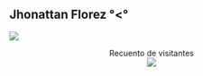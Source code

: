 ## Jhonattan Florez °<°

[![](https://img.shields.io/badge/Gmail-jdflorez038@misena.edu.co-red)](https://mail.google.com/mail/u/0/?tab=km#inbox)

<p align="center"> 
  Recuento de visitantes<br>
  <img src="https://profile-counter.glitch.me/naveenverma1/count.svg" />
</p>

